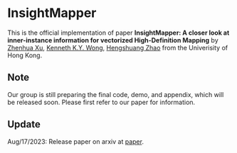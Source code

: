 # InsightMapper
This is the official implementation of paper **InsightMapper: A closer look at inner-instance information for vectorized High-Definition Mapping** by [Zhenhua Xu](https://tonyxuqaq.github.io/), [Kenneth K.Y. Wong](https://i.cs.hku.hk/~kykwong/), [Hengshuang Zhao](https://hszhao.github.io/) from the Univerisity of Hong Kong.

## Note
Our group is still preparing the final code, demo, and appendix, which will be released soon. Please first refer to our paper for information.

## Update
Aug/17/2023: Release paper on arxiv at [paper](https://arxiv.org/abs/2308.08543).
